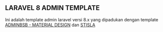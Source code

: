 ## LARAVEL 8 ADMIN TEMPLATE

Ini adalah template admin laravel versi 8.x yang dipadukan dengan template [ADMINBSB - MATERIAL DESIGN](https://gurayyarar.github.io/AdminBSBMaterialDesign/) dan [STISLA](https://getstisla.com/)

